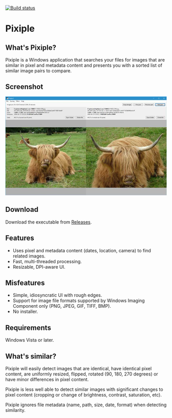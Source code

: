 [![Build status](https://ci.appveyor.com/api/projects/status/ctf2wj6im4d05c0s?svg=true)](https://ci.appveyor.com/project/olaolsso/pixiple)

# Pixiple

## What's Pixiple?

Pixiple is a Windows application that searches your files for images that are similar in pixel and metadata content and presents you with a sorted list of similar image pairs to compare.

## Screenshot

![Screenshot](screenshot.jpg)

## Download

Download the executable from [Releases](https://github.com/olaolsso/pixiple/releases).

## Features

- Uses pixel and metadata content (dates, location, camera) to find related images.
- Fast, multi-threaded processing.
- Resizable, DPI-aware UI.

## Misfeatures

- Simple, idiosyncratic UI with rough edges.
- Support for image file formats supported by Windows Imaging Component only (PNG, JPEG, GIF, TIFF, BMP).
- No installer.

## Requirements

Windows Vista or later.

## What's similar?

Pixiple will easily detect images that are identical, have identical pixel content, are uniformly resized, flipped, rotated (90, 180, 270 degrees) or have minor differences in pixel content.

Pixiple is less well able to detect similar images with significant changes to pixel content (cropping or change of brightness, contrast, saturation, etc).

Pixiple ignores file metadata (name, path, size, date, format) when detecting similarity.
